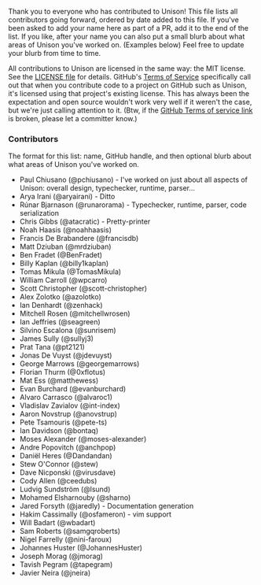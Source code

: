 Thank you to everyone who has contributed to Unison! This file lists all contributors going forward, ordered by date added to this file. If you've been asked to add your name here as part of a PR, add it to the end of the list. If you like, after your name you can also put a small blurb about what areas of Unison you've worked on. (Examples below) Feel free to update your blurb from time to time.

All contributions to Unison are licensed in the same way: the MIT license. See the [LICENSE file](LICENSE) for details. GitHub's [Terms of Service][1] specifically call out that when you contribute code to a project on GitHub such as Unison, it's licensed using that project's existing license. This has always been the expectation and open source wouldn't work very well if it weren't the case, but we're just calling attention to it. (Btw, if the [GitHub Terms of service link][1] is broken, please let a committer know.)

[1]: https://help.github.com/articles/github-terms-of-service/#6-contributions-under-repository-license

### Contributors

The format for this list: name, GitHub handle, and then optional blurb about what areas of Unison you've worked on.

* Paul Chiusano (@pchiusano) - I've worked on just about all aspects of Unison: overall design, typechecker, runtime, parser...
* Arya Irani (@aryairani) - Ditto
* Rúnar Bjarnason (@runarorama) - Typechecker, runtime, parser, code serialization
* Chris Gibbs (@atacratic) - Pretty-printer
* Noah Haasis (@noahhaasis)
* Francis De Brabandere (@francisdb)
* Matt Dziuban (@mrdziuban)
* Ben Fradet (@BenFradet)
* Billy Kaplan (@billy1kaplan)
* Tomas Mikula (@TomasMikula)
* William Carroll (@wpcarro)
* Scott Christopher (@scott-christopher)
* Alex Zolotko (@azolotko)
* Ian Denhardt (@zenhack)
* Mitchell Rosen (@mitchellwrosen)
* Ian Jeffries (@seagreen)
* Silvino Escalona (@sunrisem)
* James Sully (@sullyj3)
* Prat Tana (@pt2121)
* Jonas De Vuyst (@jdevuyst)
* George Marrows (@georgemarrows)
* Florian Thurm (@0xflotus)
* Mat Ess (@matthewess)
* Evan Burchard (@evanburchard)
* Alvaro Carrasco (@alvaroc1)
* Vladislav Zavialov (@int-index)
* Aaron Novstrup (@anovstrup)
* Pete Tsamouris (@pete-ts)
* Ian Davidson (@bontaq)
* Moses Alexander (@moses-alexander)
* Andre Popovitch (@anchpop)
* Daniël Heres (@Dandandan)
* Stew O'Connor (@stew)
* Dave Nicponski (@virusdave)
* Cody Allen (@ceedubs)
* Ludvig Sundström (@lsund)
* Mohamed Elsharnouby (@sharno)
* Jared Forsyth (@jaredly) - Documentation generation
* Hakim Cassimally (@osfameron) - vim support
* Will Badart (@wbadart)
* Sam Roberts (@samgqroberts)
* Nigel Farrelly (@nini-faroux)
* Johannes Huster (@JohannesHuster)
* Joseph Morag (@jmorag)
* Tavish Pegram (@tapegram)
* Javier Neira (@jneira)